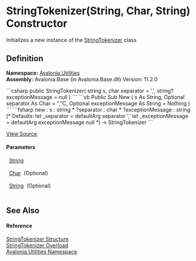 # StringTokenizer(String, Char, String) Constructor


Initializes a new instance of the <a href="T_Avalonia_Utilities_StringTokenizer">StringTokenizer</a> class



## Definition
**Namespace:** <a href="N_Avalonia_Utilities">Avalonia.Utilities</a>  
**Assembly:** Avalonia.Base (in Avalonia.Base.dll) Version: 11.2.0

<Tabs groupId="api-code-preview">
<TabItem value="csharp" label="C#">
```csharp
public StringTokenizer(
	string s,
	char separator = ',',
	string? exceptionMessage = null
)
```
</TabItem>
<TabItem value="vb" label="VB">
```vb
Public Sub New ( 
	s As String,
	Optional separator As Char = ","C,
	Optional exceptionMessage As String = Nothing
)
```
</TabItem>
<TabItem value="fsharp" label="F#">
```fsharp
new : 
        s : string * 
        ?separator : char * 
        ?exceptionMessage : string 
(* Defaults:
        let _separator = defaultArg separator ','
        let _exceptionMessage = defaultArg exceptionMessage null
*)
-> StringTokenizer
```
</TabItem>
</Tabs>



<a href="https://github.com/AvaloniaUI/Avalonia/tree/master/src/Avalonia.Base/Utilities/StringTokenizer.cs#L32" title="View the source code">View Source</a>



#### Parameters
<dl><dt>  <a href="https://learn.microsoft.com/dotnet/api/system.string" target="_blank" rel="noopener noreferrer">String</a></dt><dd> </dd><dt>  <a href="https://learn.microsoft.com/dotnet/api/system.char" target="_blank" rel="noopener noreferrer">Char</a>  (Optional)</dt><dd> </dd><dt>  <a href="https://learn.microsoft.com/dotnet/api/system.string" target="_blank" rel="noopener noreferrer">String</a>  (Optional)</dt><dd> </dd></dl>

## See Also


#### Reference
<a href="T_Avalonia_Utilities_StringTokenizer">StringTokenizer Structure</a>  
<a href="Overload_Avalonia_Utilities_StringTokenizer__ctor">StringTokenizer Overload</a>  
<a href="N_Avalonia_Utilities">Avalonia.Utilities Namespace</a>  

